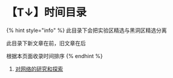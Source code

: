 # 【T↓】时间目录

{% hint style="info" %}
此目录下会把实验区精选与黑洞区精选分离

此目录下新文章在前，旧文章在后

根据本页面收录时间排序
{% endhint %}

1. [对网络的研究和探索](https://app.gitbook.com/s/gi2XzLKVW0Gvv3YFZWIq/\~/changes/GTbdf44u2yohh6ImgZm7/jing-xuan-jing-xiang/wen-zhang/dui-wang-luo-de-yan-jiu-he-tan-suo)
